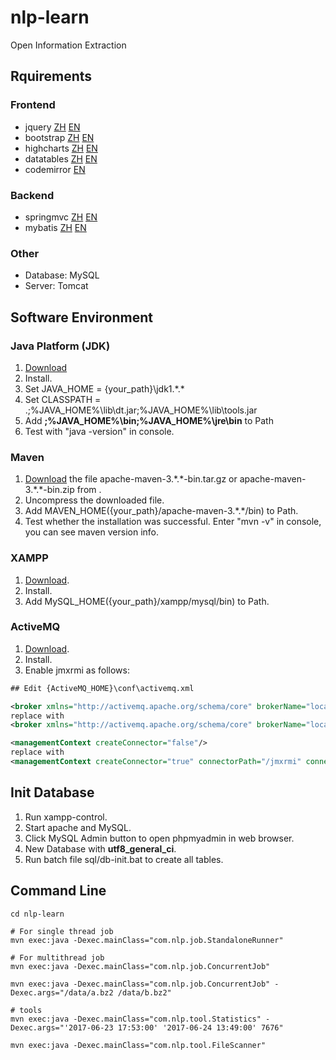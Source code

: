 # nlp-learn
Open Information Extraction

## Rquirements
### Frontend
- jquery [ZH](http://www.jquery123.com/) [EN](http://jquery.com/)
- bootstrap [ZH](http://v3.bootcss.com/) [EN](http://getbootstrap.com/)
- highcharts [ZH](https://www.hcharts.cn/) [EN](https://www.highcharts.com/)
- datatables [ZH](http://www.datatables.club/) [EN](https://www.datatables.net/)
- codemirror [EN](http://codemirror.net/)

### Backend
- springmvc [ZH](http://spring.cndocs.tk/index.html) [EN](http://docs.spring.io/spring-framework/docs/current/spring-framework-reference/htmlsingle/#mvc)
- mybatis [ZH](http://www.mybatis.org/mybatis-3/zh/index.html) [EN](http://www.mybatis.org/mybatis-3/)

### Other
- Database: MySQL
- Server: Tomcat


## Software Environment
### Java Platform (JDK)
1. [Download](http://www.oracle.com/technetwork/java/javase/downloads/index.html)
2. Install.
3. Set JAVA_HOME = {your_path}\jdk1.\*.\*
4. Set CLASSPATH = .;%JAVA_HOME%\lib\dt.jar;%JAVA_HOME%\lib\tools.jar
5. Add **;%JAVA_HOME%\bin;%JAVA_HOME%\jre\bin** to Path
6. Test with "java -version" in console.

### Maven
1. [Download](http://maven.apache.org/download.cgi) the file apache-maven-3.\*.\*-bin.tar.gz or apache-maven-3.\*.\*-bin.zip from .
2. Uncompress the downloaded file.
3. Add MAVEN_HOME({your_path}/apache-maven-3.\*.\*/bin) to Path.
4. Test whether the installation was successful. Enter "mvn -v" in console, you can see maven version info.

### XAMPP
1. [Download](https://www.apachefriends.org/download.html).
2. Install.
3. Add MySQL_HOME({your_path}/xampp/mysql/bin) to Path.

### ActiveMQ
1. [Download](http://activemq.apache.org/).
2. Install.
3. Enable jmxrmi as follows:
```xml
## Edit {ActiveMQ_HOME}\conf\activemq.xml

<broker xmlns="http://activemq.apache.org/schema/core" brokerName="localhost" dataDirectory="${activemq.data}">
replace with
<broker xmlns="http://activemq.apache.org/schema/core" brokerName="localhost" dataDirectory="${activemq.data}" useJmx="true">

<managementContext createConnector="false"/>
replace with
<managementContext createConnector="true" connectorPath="/jmxrmi" connectorPort="1099" />
```

## Init Database
1. Run xampp-control.
2. Start apache and MySQL.
3. Click MySQL Admin button to open phpmyadmin in web browser.
4. New Database with **utf8_general_ci**.
5. Run batch file sql/db-init.bat to create all tables.


## Command Line
```
cd nlp-learn

# For single thread job
mvn exec:java -Dexec.mainClass="com.nlp.job.StandaloneRunner"

# For multithread job
mvn exec:java -Dexec.mainClass="com.nlp.job.ConcurrentJob"

mvn exec:java -Dexec.mainClass="com.nlp.job.ConcurrentJob" -Dexec.args="/data/a.bz2 /data/b.bz2"

# tools
mvn exec:java -Dexec.mainClass="com.nlp.tool.Statistics" -Dexec.args="'2017-06-23 17:53:00' '2017-06-24 13:49:00' 7676"

mvn exec:java -Dexec.mainClass="com.nlp.tool.FileScanner"
```